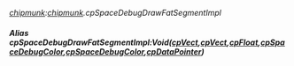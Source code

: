 _[chipmunk](../../modules/chipmunk/chipmunk-module.md):[chipmunk](../../modules/chipmunk/chipmunk-module.md).cpSpaceDebugDrawFatSegmentImpl_
##### Alias cpSpaceDebugDrawFatSegmentImpl:Void([cpVect](../../modules/chipmunk/chipmunk-cpvect.md),[cpVect](../../modules/chipmunk/chipmunk-cpvect.md),[cpFloat](../../modules/chipmunk/chipmunk-cpfloat.md),[cpSpaceDebugColor](../../modules/chipmunk/chipmunk-cpspacedebugcolor.md),[cpSpaceDebugColor](../../modules/chipmunk/chipmunk-cpspacedebugcolor.md),[cpDataPointer](../../modules/chipmunk/chipmunk-cpdatapointer.md))
